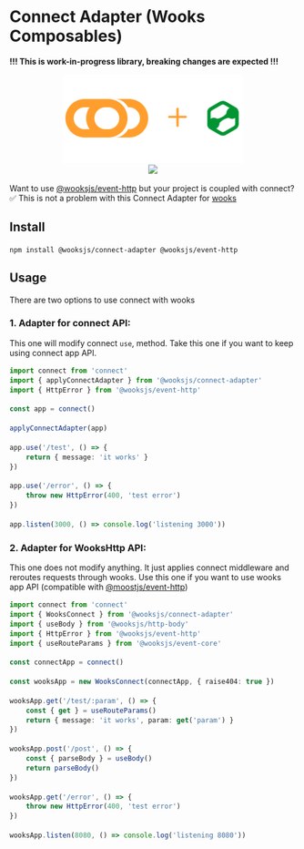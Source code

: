 # Connect Adapter (Wooks Composables)

**!!! This is work-in-progress library, breaking changes are expected !!!**

<p align="center">
<img src="./docs/wooksjs-connect.png" height="156px"><br>
<a  href="https://github.com/wooksjs/connect-adapter/blob/main/LICENSE">
    <img src="https://img.shields.io/badge/License-MIT-green?style=for-the-badge" />
</a>
</p>

Want to use [@wooksjs/event-http](https://www.npmjs.com/package/@wooksjs/event-http) but your project is coupled with connect? ✅ This is not a problem with this Connect Adapter for [wooks](https://www.npmjs.com/package/wooks)

## Install

`npm install @wooksjs/connect-adapter @wooksjs/event-http`

## Usage

There are two options to use connect with wooks

### 1. Adapter for connect API:
This one will modify connect `use`, method. Take this one if you want to keep using connect app API.
```ts
import connect from 'connect'
import { applyConnectAdapter } from '@wooksjs/connect-adapter'
import { HttpError } from '@wooksjs/event-http'

const app = connect()

applyConnectAdapter(app)

app.use('/test', () => {
    return { message: 'it works' }
})

app.use('/error', () => {
    throw new HttpError(400, 'test error')
})

app.listen(3000, () => console.log('listening 3000'))
```

### 2. Adapter for WooksHttp API:
This one does not modify anything. It just applies connect middleware and reroutes requests through wooks. Use this one if you want to use wooks app API (compatible with [@moostjs/event-http](https://www.npmjs.com/package/@moostjs/event-http))

```ts
import connect from 'connect'
import { WooksConnect } from '@wooksjs/connect-adapter'
import { useBody } from '@wooksjs/http-body'
import { HttpError } from '@wooksjs/event-http'
import { useRouteParams } from '@wooksjs/event-core'

const connectApp = connect()

const wooksApp = new WooksConnect(connectApp, { raise404: true })

wooksApp.get('/test/:param', () => {
    const { get } = useRouteParams()
    return { message: 'it works', param: get('param') }
})

wooksApp.post('/post', () => {
    const { parseBody } = useBody()
    return parseBody()
})

wooksApp.get('/error', () => {
    throw new HttpError(400, 'test error')
})

wooksApp.listen(8080, () => console.log('listening 8080'))
```

